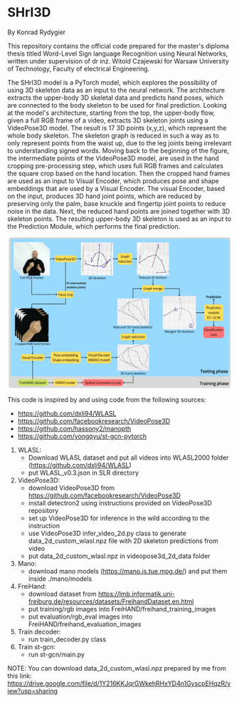 # SHrI3D

By Konrad Rydygier

This repository contains the official code prepared for the master's diploma thesis titled Word-Level Sign language Recognition using Neural Networks, written under supervision of dr inż. Witold Czajewski for Warsaw University of Technology, Faculty of electrical Engineering. 

The SHrI3D model is a PyTorch model, which explores the possibility of using 3D skeleton data as an input to the neural network. The architecture extracts the upper-body 3D skeletal data and predicts hand poses, which are connected to the body skeleton to be used for final prediction. Looking at the model's architecture, starting from the top, the upper-body flow, given a full RGB frame of a video, extracts 3D skeleton joints using a VideoPose3D model. The result is 17 3D points (x,y,z), which represent the whole body skeleton. The skeleton graph is reduced in such a way as to only represent points from the waist up, due to the leg joints being irrelevant to understanding signed words. Moving back to the beginning of the figure, the intermediate points of the VideoPose3D model, are used in the hand cropping pre-processing step, which uses full RGB frames and calculates the square crop based on the hand location. Then the cropped hand frames are used as an input to Visual Encoder, which produces pose and shape embeddings that are used by a Visual Encoder. The visual Encoder, based on the input, produces 3D hand joint points, which are reduced by preserving only the palm, base knuckle and fingertip joint points to reduce noise in the data. Next, the reduced hand points are joined together with 3D skeleton points. The resulting upper-body 3D skeleton is used as an input to the Prediction Module, which performs the final prediction.

<img src="img/architecture_overview.png" width = "800">

This code is inspired by and using code from the following sources:
- https://github.com/dxli94/WLASL
- https://github.com/facebookresearch/VideoPose3D
- https://github.com/hassony2/manopth
- https://github.com/yongqyu/st-gcn-pytorch


1. WLASL:
      - Download WLASL dataset and put all videos into WLASL2000 folder (https://github.com/dxli94/WLASL)
      - put WLASL_v0.3.json in SLR directory
2. VideoPose3D:
      - download VideoPose3D from https://github.com/facebookresearch/VideoPose3D
      - install detectron2 using instructions provided on VideoPose3D repository
      - set up VideoPose3D for inference in the wild according to the instruction
      - use VideoPose3D infer_video_2d.py class to generate data_2d_custom_wlasl.npz file with 2D skeleton predictions from video
      - put data_2d_custom_wlasl.npz in videopose3d_2d_data folder
3. Mano:
      - download mano models (https://mano.is.tue.mpg.de/) and put them inside ./mano/models
4. FreiHand:
      - download dataset from https://lmb.informatik.uni-freiburg.de/resources/datasets/FreihandDataset.en.html
      - put training/rgb images into FreiHAND/freihand_training_images
      - put evaluation/rgb_eval images into FreiHAND/freihand_evaluation_images
5. Train decoder:
      - run train_decoder.py class
6. Train st-gcn:
      - run st-gcn/main.py

NOTE: You can download data_2d_custom_wlasl.npz prepared by me from this link: https://drive.google.com/file/d/1Y216KKJqrGWkehRHxYD4n1GyscpEHqzR/view?usp=sharing
